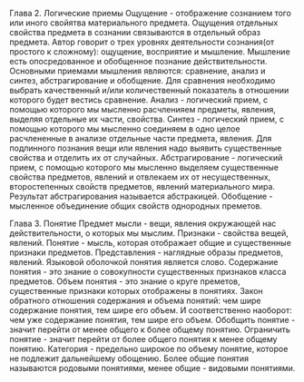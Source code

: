 Глава 2. Логические приемы
  Ощущение - отображение сознанием того или иного свойятва материального предмета.
  Ощущения отдельных свойства предмета в сознании связываются в отдельный образ предмета.
  Автор говорит о трех уровнях деятельности сознания(от простого к сложному): ощущение, восприятие и мышление.
  Мышление есть опосредованное и обобщенное познание действительности.
  Основными приемами мышления являются: сравнение, анализ и синтез, абстрагирование и обобщение.
  Для сравнения необходимо выбрать качественный и/или количественный показатель в отношении которого будет вестись сравнение.
  Анализ - логический прием, с помощью которого мы мысленно расчленияем предметы, явления, выделяя отдельные их части, свойства.
  Синтез - логический прием, с помощью которого мы мысленно соединяем в одно целое расчлененные в анализе отдельные части предмета, явления.
  Для подлинного познания вещи или явления надо выявить существенные свойства и отделить их от случайных.
  Абстрагирование - логический прием, с помощью которого мы мысленно выделяем существенные свойства предметов, явлений и отвлекаем их от несущественных, второстепенных свойств предметов, явлений материального мира.
  Результат абстрагирования называется абстракицей.
  Обобщение - мысленное объединение общих свойств однородных преметов.

Глава 3. Понятие
  Предмет мысли - вещи, явления окружающей нас действительности, о которых мы мыслим.
  Признаки - свойства вещей, явлений.
  Понятие - мысль, которая отображает общие  и существенные признаки предметов.
  Представления - наглядные образы предметов, явлений.
  Языковой оболочкой понятия является слово.
  Содержание понятия - это знание о совокупности существенных признаков класса предметов.
  Объем понятия - это знание о круге преметов, существенные признаки которых отображены в понятиях.
  Закон обратного отношения содержания и объема понятий: чем шире содержание понятия, тем шире его объем. И соответственно наоборот: чем уже содержание понятия, тем шире его объем.
  Обобщить понятие - значит перейти от менее общего к более общему понятию.
  Ограничить понятие - значит перейти от более общего понятия к менее общему понятию.
  Категория - предельно широкое по объему понятие, которое не подлежит дальнейшему обощению.
  Более общие понятия называются родовыми понятиями, менее общие - видовыми понятиями.
  
